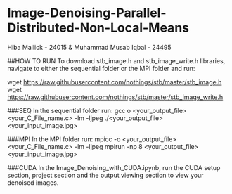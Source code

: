 # Image-Denoising-Parallel-Distributed-Non-Local-Means
 
Hiba Mallick - 24015 & Muhammad Musab Iqbal - 24495

##HOW TO RUN
To download stb_image.h and stb_image_write.h  libraries, navigate to either the sequential folder or the MPI folder and run:

wget https://raw.githubusercontent.com/nothings/stb/master/stb_image.h
wget https://raw.githubusercontent.com/nothings/stb/master/stb_image_write.h 


###SEQ
In the sequential folder run:
gcc o <your_output_file> <your_C_File_name.c> -lm -ljpeg
./<your_output_file> <your_input_image.jpg>


###MPI
In the MPI folder run:
mpicc -o <your_output_file> <your_C_File_name.c> -lm -ljpeg
mpirun -np 8  <your_output_file> <your_input_image.jpg>

###CUDA
In the Image_Denoising_with_CUDA.ipynb, run the CUDA setup section, project section and the output viewing section to view your denoised images.
